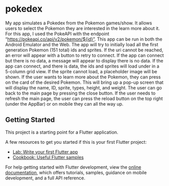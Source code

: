 # pokedex

My app simulates a Pokedex from the Pokemon games/show. It allows users to select the Pokemon they are interested in the learn more about it. For this app, I used the PokeAPI with the endpoint “https://pokeapi.co/api/v2/pokemon/${id}”. This app can be run in both the Android Emulator and the Web. The app will try to initially load all the first generation Pokemon (151 total) ids and sprites. If the uri cannot be reached, an error will appear with a button to retry to connect. If the app can connect but there is no data, a message will appear to display there is no data. If the app can connect, and there is data, the ids and sprites will load under in a 5-column grid view. If the sprite cannot load, a placeholder image will be shown. If the user wants to learn more about the Pokemon, they can press on the card of the desired Pokemon. This will bring up a pop-up screen that will display the name, ID, sprite, types, height, and weight. The user can go back to the main page by pressing the close button. If the user needs to refresh the main page, the user can press the reload button on the top right (under the AppBar) or on mobile they can all the way up. 

## Getting Started

This project is a starting point for a Flutter application.

A few resources to get you started if this is your first Flutter project:

- [Lab: Write your first Flutter app](https://docs.flutter.dev/get-started/codelab)
- [Cookbook: Useful Flutter samples](https://docs.flutter.dev/cookbook)

For help getting started with Flutter development, view the
[online documentation](https://docs.flutter.dev/), which offers tutorials,
samples, guidance on mobile development, and a full API reference.
